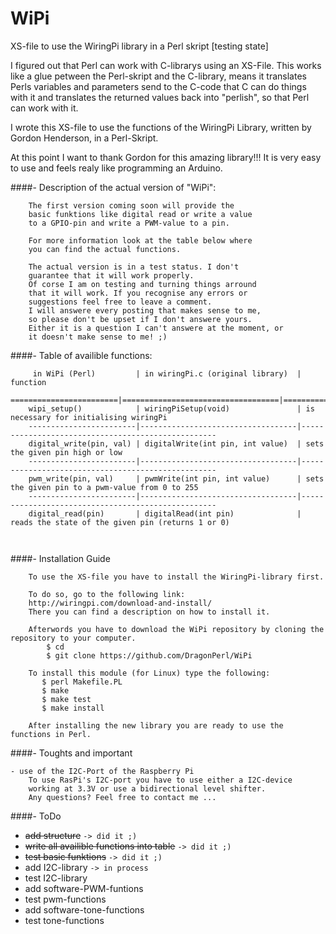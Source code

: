 # WiPi
XS-file to use the WiringPi library in a Perl skript [testing state]

I figured out that Perl can work with C-librarys using an XS-File.
This works like a glue petween the Perl-skript and the C-library, means it translates 
Perls variables and parameters send to the C-code that C can do things with it and 
translates the returned values back into "perlish", so that Perl can work with it.

I wrote this XS-file to use the functions of the WiringPi Library, written by Gordon Henderson, in a Perl-Skript. 

At this point I want to thank Gordon for this amazing library!!!
It is very easy to use and feels realy like programming an Arduino. 



####- Description of the actual version of "WiPi":
```    
    The first version coming soon will provide the 
    basic funktions like digital read or write a value 
    to a GPIO-pin and write a PWM-value to a pin. 
    
    For more information look at the table below where
    you can find the actual functions. 
    
    The actual version is in a test status. I don't 
    guarantee that it will work properly.
    Of corse I am on testing and turning things arround 
    that it will work. If you recognise any errors or 
    suggestions feel free to leave a comment.
    I will answere every posting that makes sense to me, 
    so please don't be upset if I don't answere yours. 
    Either it is a question I can't answere at the moment, or 
    it doesn't make sense to me! ;)
```


####- Table of availible functions:
```
     in WiPi (Perl)         | in wiringPi.c (original library)  |  function
    ========================|===================================|===================================================
    wipi_setup()            | wiringPiSetup(void)               | is necessary for initialising wiringPi
    ------------------------|-----------------------------------|---------------------------------------------------
    digital_write(pin, val) | digitalWrite(int pin, int value)  | sets the given pin high or low      
    ------------------------|-----------------------------------|---------------------------------------------------
    pwm_write(pin, val)     | pwmWrite(int pin, int value)      | sets the given pin to a pwm-value from 0 to 255    
    ------------------------|-----------------------------------|---------------------------------------------------
    digital_read(pin)       | digitalRead(int pin)              | reads the state of the given pin (returns 1 or 0)
    
    
```

####- Installation Guide
```    
    To use the XS-file you have to install the WiringPi-library first. 
    
    To do so, go to the following link: 
    http://wiringpi.com/download-and-install/
    There you can find a description on how to install it. 
        
    Afterwords you have to download the WiPi repository by cloning the repository to your computer.
        $ cd     
        $ git clone https://github.com/DragonPerl/WiPi
    
    To install this module (for Linux) type the following:
       $ perl Makefile.PL
       $ make
       $ make test
       $ make install
    
    After installing the new library you are ready to use the functions in Perl.
```


####- Toughts and important
```
- use of the I2C-Port of the Raspberry Pi
    To use RasPi's I2C-port you have to use either a I2C-device 
    working at 3.3V or use a bidirectional level shifter.
    Any questions? Feel free to contact me ...

```

####- ToDo
- ~~add structure~~ `-> did it ;)` 
- ~~write all availible functions into table~~ `-> did it ;)`
- ~~test basic funktions~~ `-> did it ;)`
- add I2C-library `-> in process`
- test I2C-library
- add software-PWM-funtions
- test pwm-functions
- add software-tone-functions
- test tone-functions
